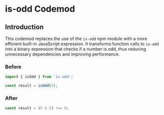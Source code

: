 # is-odd Codemod

## Introduction

This codemod replaces the use of the `is-odd` npm module with a more efficient built-in JavaScript expression. It transforms function calls to `is-odd` into a binary expression that checks if a number is odd, thus reducing unnecessary dependencies and improving performance.

### Before

```javascript
import { isOdd } from 'is-odd';

const result = isOdd(5);
```

### After

```javascript
const result = (5 % 2) !== 0;
```